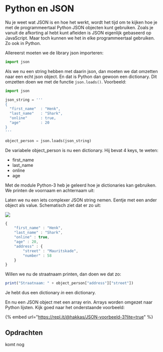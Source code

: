 # Python en JSON

Nu je weet wat JSON is en hoe het werkt, wordt het tijd om te kijken hoe je met de programmeertaal Python JSON objecten kunt gebruiken. Zoals je vanuit de afkorting al hebt kunt afleiden is JSON eigenlijk gebaseerd op JavaScript. Maar toch kunnen we het in elke programmeertaal gebruiken. Zo ook in Python.

Allereerst moeten we de library json importeren:

```python
import json
```

Als we nu een string hebben met daarin json, dan moeten we dat omzetten naar een echt json object. En dat is Python dan gewoon een dictionary. Dit omzetten doen we met de functie `json.loads()`. Voorbeeld:

```python
import json

json_string = '''
{  
  "first_name"  : "Henk",
  "last_name"   : "Shark",
  "online"      : true,
  "age"         : 20
}
'''

object_person = json.loads(json_string)
```

De variabele object\_person is nu een dictionary. Hij bevat 4 keys, te weten:

* first\_name
* last\_name
* online
* age

Met de module Python-3 heb je geleerd hoe je dictionaries kan gebruiken. We printen de voornaam en achternaam uit:

Laten we nu een iets complexer JSON string nemen. Eentje met een ander object als value. Schematisch ziet dat er zo uit:

![](https://docs.google.com/drawings/d/e/2PACX-1vTP2wfgPzvzD798-G8AFsnpHi-K7qVQhv62Gy4ocyzzJHylOFe7vJYrH7DfpSH_FtKybp0TmPm-TSlV/pub?w=679&h=382)



```javascript
{ 
    "first_name" : "Henk", 
    "last_name" : "Shark", 
    "online" : true, 
    "age" : 20, 
    "address" : { 
        "street" : "Mauritskade", 
        "number" : 58 
    } 
} 
```

Willen we nu de straatnaam printen, dan doen we dat zo:

```javascript
print("Straatnaam: " + object_person["address"]["street"])
```

Je hebt dus een dictionary _in_ een dictionary. 

En nu een JSON object met een array erin. Arrays worden omgezet naar Python lijsten. Kijk goed naar het onderstaande voorbeeld:

{% embed url="https://repl.it/@hakkas/JSON-voorbeeld-3?lite=true" %}

## Opdrachten

komt nog

